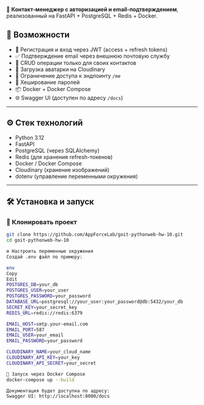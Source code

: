 📱 **Контакт-менеджер с авторизацией и email-подтверждением**, реализованный на FastAPI + PostgreSQL + Redis + Docker.

## 🚀 Возможности

- 🔐 Регистрация и вход через JWT (access + refresh tokens)
- ✅ Подтверждение email через внешнюю почтовую службу
- 🧾 CRUD операции только для своих контактов
- 📸 Загрузка аватарки на Cloudinary
- 🧠 Ограничение доступа к эндпоинту `/me`
- 🧂 Хеширование паролей
- 📦 Docker + Docker Compose
- 🌐 Swagger UI (доступен по адресу `/docs`)

---

## ⚙️ Стек технологий

- Python 3.12
- FastAPI
- PostgreSQL (через SQLAlchemy)
- Redis (для хранения refresh-токенов)
- Docker / Docker Compose
- Cloudinary (хранение изображений)
- dotenv (управление переменными окружения)

---

## 🛠 Установка и запуск

### 📁 Клонировать проект

```bash
git clone https://github.com/AppForceLab/goit-pythonweb-hw-10.git
cd goit-pythonweb-hw-10

⚙️ Настроить переменные окружения
Создай .env файл по примеру:

env
Copy
Edit
POSTGRES_DB=your_db
POSTGRES_USER=your_user
POSTGRES_PASSWORD=your_password
DATABASE_URL=postgresql://your_user:your_password@db:5432/your_db
SECRET_KEY=your_secret_key
REDIS_URL=redis://redis:6379

EMAIL_HOST=smtp.your-email.com
EMAIL_PORT=587
EMAIL_USER=your_email
EMAIL_PASSWORD=your_password

CLOUDINARY_NAME=your_cloud_name
CLOUDINARY_API_KEY=your_key
CLOUDINARY_API_SECRET=your_secret

🐳 Запуск через Docker Compose
docker-compose up --build

Документация будет доступна по адресу:
Swagger UI: http://localhost:8000/docs